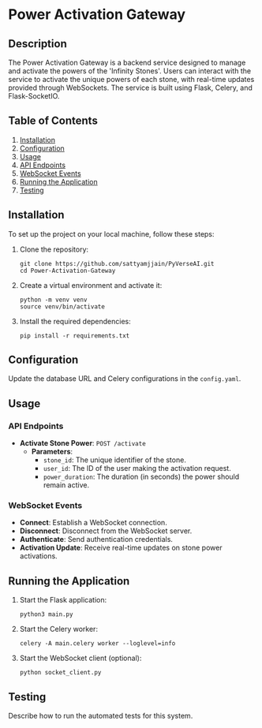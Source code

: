 # Power Activation Gateway

## Description

The Power Activation Gateway is a backend service designed to manage and activate the powers of the 'Infinity Stones'. Users can interact with the service to activate the unique powers of each stone, with real-time updates provided through WebSockets. The service is built using Flask, Celery, and Flask-SocketIO.

## Table of Contents

1. [Installation](#installation)
2. [Configuration](#configuration)
3. [Usage](#usage)
4. [API Endpoints](#api-endpoints)
5. [WebSocket Events](#websocket-events)
6. [Running the Application](#running-the-application)
7. [Testing](#testing)

## Installation

To set up the project on your local machine, follow these steps:

1. Clone the repository:
   ```
   git clone https://github.com/sattyamjjain/PyVerseAI.git
   cd Power-Activation-Gateway
   ```

2. Create a virtual environment and activate it:
   ```
   python -m venv venv
   source venv/bin/activate
   ```

3. Install the required dependencies:
   ```
   pip install -r requirements.txt
   ```

## Configuration

Update the database URL and Celery configurations in the `config.yaml`.

## Usage

### API Endpoints

- **Activate Stone Power**: `POST /activate`
  - **Parameters**:
    - `stone_id`: The unique identifier of the stone.
    - `user_id`: The ID of the user making the activation request.
    - `power_duration`: The duration (in seconds) the power should remain active.

### WebSocket Events

- **Connect**: Establish a WebSocket connection.
- **Disconnect**: Disconnect from the WebSocket server.
- **Authenticate**: Send authentication credentials.
- **Activation Update**: Receive real-time updates on stone power activations.

## Running the Application

1. Start the Flask application:
   ```
   python3 main.py
   ```

2. Start the Celery worker:
   ```
   celery -A main.celery worker --loglevel=info
   ```

3. Start the WebSocket client (optional):
   ```
   python socket_client.py
   ```

## Testing

Describe how to run the automated tests for this system.
